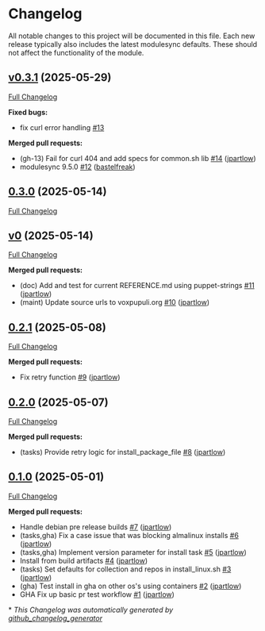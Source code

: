 # Changelog

All notable changes to this project will be documented in this file.
Each new release typically also includes the latest modulesync defaults.
These should not affect the functionality of the module.

## [v0.3.1](https://github.com/voxpupuli/puppet-openvox_bootstrap/tree/v0.3.1) (2025-05-29)

[Full Changelog](https://github.com/voxpupuli/puppet-openvox_bootstrap/compare/0.3.0...v0.3.1)

**Fixed bugs:**

- fix curl error handling [\#13](https://github.com/voxpupuli/puppet-openvox_bootstrap/issues/13)

**Merged pull requests:**

- \(gh-13\) Fail for curl 404 and add specs for common.sh lib [\#14](https://github.com/voxpupuli/puppet-openvox_bootstrap/pull/14) ([jpartlow](https://github.com/jpartlow))
- modulesync 9.5.0 [\#12](https://github.com/voxpupuli/puppet-openvox_bootstrap/pull/12) ([bastelfreak](https://github.com/bastelfreak))

## [0.3.0](https://github.com/voxpupuli/puppet-openvox_bootstrap/tree/0.3.0) (2025-05-14)

[Full Changelog](https://github.com/voxpupuli/puppet-openvox_bootstrap/compare/v0...0.3.0)

## [v0](https://github.com/voxpupuli/puppet-openvox_bootstrap/tree/v0) (2025-05-14)

[Full Changelog](https://github.com/voxpupuli/puppet-openvox_bootstrap/compare/0.2.1...v0)

**Merged pull requests:**

- \(doc\) Add and test for current REFERENCE.md using puppet-strings [\#11](https://github.com/voxpupuli/puppet-openvox_bootstrap/pull/11) ([jpartlow](https://github.com/jpartlow))
- \(maint\) Update source urls to voxpupuli.org [\#10](https://github.com/voxpupuli/puppet-openvox_bootstrap/pull/10) ([jpartlow](https://github.com/jpartlow))

## [0.2.1](https://github.com/voxpupuli/puppet-openvox_bootstrap/tree/0.2.1) (2025-05-08)

[Full Changelog](https://github.com/voxpupuli/puppet-openvox_bootstrap/compare/0.2.0...0.2.1)

**Merged pull requests:**

- Fix retry function [\#9](https://github.com/voxpupuli/puppet-openvox_bootstrap/pull/9) ([jpartlow](https://github.com/jpartlow))

## [0.2.0](https://github.com/voxpupuli/puppet-openvox_bootstrap/tree/0.2.0) (2025-05-07)

[Full Changelog](https://github.com/voxpupuli/puppet-openvox_bootstrap/compare/0.1.0...0.2.0)

**Merged pull requests:**

- \(tasks\) Provide retry logic for  install\_package\_file [\#8](https://github.com/voxpupuli/puppet-openvox_bootstrap/pull/8) ([jpartlow](https://github.com/jpartlow))

## [0.1.0](https://github.com/voxpupuli/puppet-openvox_bootstrap/tree/0.1.0) (2025-05-01)

[Full Changelog](https://github.com/voxpupuli/puppet-openvox_bootstrap/compare/dc87b8352087799507e9cf6d91ba5bebd0143bc2...0.1.0)

**Merged pull requests:**

- Handle debian pre release builds [\#7](https://github.com/voxpupuli/puppet-openvox_bootstrap/pull/7) ([jpartlow](https://github.com/jpartlow))
- \(tasks,gha\) Fix a case issue that was blocking almalinux installs [\#6](https://github.com/voxpupuli/puppet-openvox_bootstrap/pull/6) ([jpartlow](https://github.com/jpartlow))
- \(tasks,gha\) Implement version parameter for install task [\#5](https://github.com/voxpupuli/puppet-openvox_bootstrap/pull/5) ([jpartlow](https://github.com/jpartlow))
- Install from build artifacts [\#4](https://github.com/voxpupuli/puppet-openvox_bootstrap/pull/4) ([jpartlow](https://github.com/jpartlow))
- \(tasks\) Set defaults for collection and repos in install\_linux.sh [\#3](https://github.com/voxpupuli/puppet-openvox_bootstrap/pull/3) ([jpartlow](https://github.com/jpartlow))
- \(gha\) Test install in gha on other os's using containers [\#2](https://github.com/voxpupuli/puppet-openvox_bootstrap/pull/2) ([jpartlow](https://github.com/jpartlow))
- GHA  Fix up basic pr test workflow [\#1](https://github.com/voxpupuli/puppet-openvox_bootstrap/pull/1) ([jpartlow](https://github.com/jpartlow))



\* *This Changelog was automatically generated by [github_changelog_generator](https://github.com/github-changelog-generator/github-changelog-generator)*
